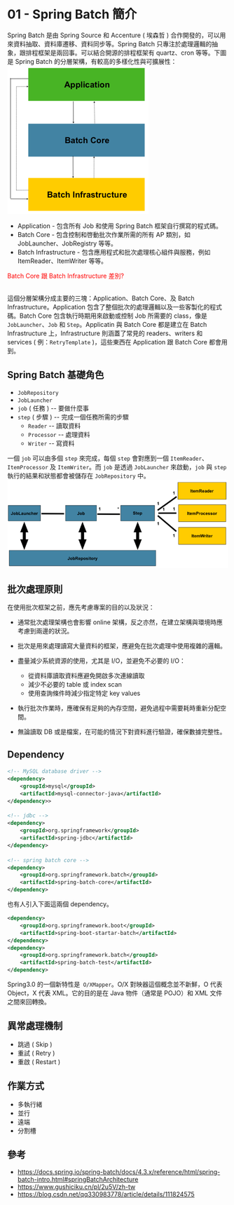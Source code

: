 # 01 - Spring Batch 簡介
Spring Batch 是由 Spring Source 和 Accenture ( 埃森哲 ) 合作開發的，可以用來資料抽取、資料庫遷移、資料同步等。Spring Batch 只專注於處理邏輯的抽象，跟排程框架是兩回事。可以結合開源的排程框架有 quartz、cron 等等。下圖是 Spring Batch 的分層架構，有較高的多樣化性與可擴展性：<br/>
![](/images/1-1.png)

* Application - 包含所有 Job 和使用 Spring Batch 框架自行撰寫的程式碼。
* Batch Core - 包含控制和啓動批次作業所需的所有 AP 類別，如 JobLauncher、JobRegistry 等等。
* Batch Infrastructure - 包含應用程式和批次處理核心組件與服務，例如 ItemReader、ItemWriter 等等。
<div style="color: red;">Batch Core 跟 Batch Infrastructure 差別?</div><br/>

這個分層架構分成主要的三塊：Application、Batch Core、及 Batch Infrastructure。Application 包含了整個批次的處理邏輯以及一些客製化的程式碼。Batch Core 包含執行時期用來啟動或控制 Job 所需要的 class，像是 `JobLauncher`、`Job` 和 `Step`。Applicatin 與 Batch Core 都是建立在 Batch Infrastructure 上，Infrastructure 則涵蓋了常見的 readers、writers 和 services ( 例：`RetryTemplate` )，這些東西在 Application 跟 Batch Core 都會用到。

## Spring Batch 基礎角色
* `JobRepository`
* `JobLauncher`
* `job` ( 任務 ) -- 要做什麼事
* `step` ( 步驟 ) -- 完成一個任務所需的步驟
  * `Reader` -- 讀取資料
  * `Processor` -- 處理資料
  * `Writer` -- 寫資料 

一個 `job` 可以由多個 `step` 來完成，每個 `step` 會對應到一個 `ItemReader`、`ItemProcessor` 及 `ItemWriter`。而 `job` 是透過 `JobLauncher` 來啟動，`job` 與 `step` 執行的結果和狀態都會被儲存在 `JobRepository` 中。<br/>
![](/images/1-2.png)

## 批次處理原則
在使用批次框架之前，應先考慮專案的目的以及狀況：

* 通常批次處理架構也會影響 online 架構，反之亦然，在建立架構與環境時應考慮到兩邊的狀況。

* 批次是用來處理讀寫大量資料的框架，應避免在批次處理中使用複雜的邏輯。

* 盡量減少系統資源的使用，尤其是 I/O，並避免不必要的 I/O：
  * 從資料庫讀取資料應避免開啟多次連線讀取
  * 減少不必要的 table 或 index scan
  * 使用查詢條件時減少指定特定 key values

* 執行批次作業時，應確保有足夠的內存空間，避免過程中需要耗時重新分配空間。
* 無論讀取 DB 或是檔案，在可能的情況下對資料進行驗證，確保數據完整性。

## Dependency 
```xml
<!-- MySQL database driver -->
<dependency>
    <groupId>mysql</groupId>
    <artifactId>mysql-connector-java</artifactId>
</dependency>>

<!-- jdbc -->
<dependency>
    <groupId>org.springframework</groupId>
    <artifactId>spring-jdbc</artifactId>
</dependency>

<!-- spring batch core -->
<dependency>
    <groupId>org.springframework.batch</groupId>
    <artifactId>spring-batch-core</artifactId>
</dependency>
```

也有人引入下面這兩個 dependency。
```xml
<dependency>
    <groupId>org.springframework.boot</groupId>
    <artifactId>spring-boot-startar-batch</artifactId>
</dependency>
<dependency>
    <groupId>org.springframework.batch</groupId>
    <artifactId>spring-batch-test</artifactId>
</dependency>
```

Spring3.0 的一個新特性是` O/XMapper`。O/X 對映器這個概念並不新鮮，O 代表 Object，X 代表 XML。它的目的是在 Java 物件（通常是 POJO）和 XML 文件之間來回轉換。

## 異常處理機制
* 跳過 ( Skip )
* 重試 ( Retry )
* 重啟 ( Restart )

## 作業方式
* 多執行緒
* 並行
* 遠端
* 分割槽

## 參考
* https://docs.spring.io/spring-batch/docs/4.3.x/reference/html/spring-batch-intro.html#springBatchArchitecture
* https://www.gushiciku.cn/pl/2u5V/zh-tw
* https://blog.csdn.net/qq330983778/article/details/111824575
